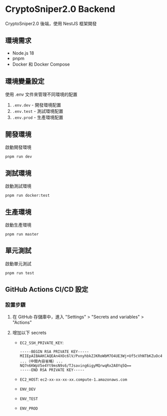 # CryptoSniper2.0 Backend

CryptoSniper2.0 後端，使用 NestJS 框架開發

## 環境需求

- Node.js 18
- pnpm
- Docker 和 Docker Compose

## 環境變量設定

使用 .env 文件來管理不同環境的配置

1. `.env.dev` - 開發環境配置
2. `.env.test` - 測試環境配置
3. `.env.prod` - 生產環境配置

## 開發環境

啟動開發環境

```
pnpm run dev
```

## 測試環境

啟動測試環境

```
pnpm run docker:test
```

## 生產環境

啟動生產環境

```
pnpm run master
```

## 單元測試

啟動單元測試

```
pnpm run test
```

## GitHub Actions CI/CD 設定

### 設置步驟

1. 在 GitHub 存儲庫中，進入 "Settings" > "Secrets and variables" > "Actions"

2. 增加以下 secrets

   - `EC2_SSH_PRIVATE_KEY`:

     ```
     -----BEGIN RSA PRIVATE KEY-----
     MIIEpAIBAAKCAQEAn4XOc6lV/PxnyhbkZJKRoWbM7O4UE3Wj+Uf5cVhNTbKZuOc4
     ...（中間內容省略）...
     NQ7n6KWpV5e4Yt9msN9s6/TJsaving6igyMQrwqRx2A8Yq5Q==
     -----END RSA PRIVATE KEY-----
     ```

   - `EC2_HOST`: `ec2-xx-xx-xx-xx.compute-1.amazonaws.com`

   - `ENV_DEV`
   - `ENV_TEST`
   - `ENV_PROD`
